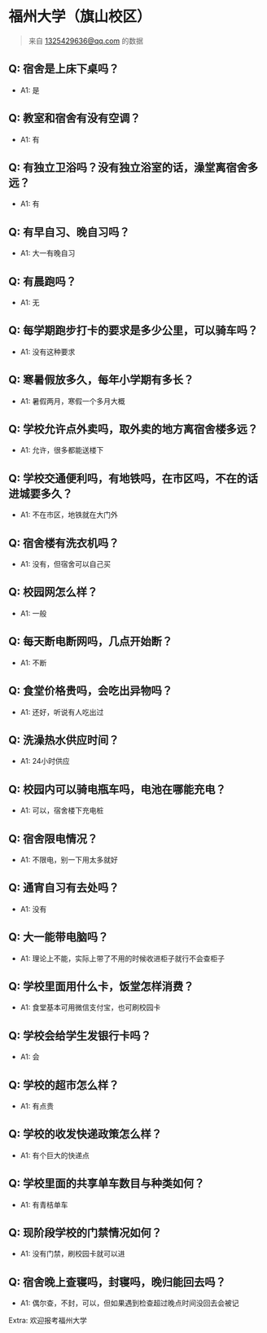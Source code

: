 # 福州大学（旗山校区）

> 来自 1325429636@qq.com 的数据

## Q: 宿舍是上床下桌吗？

- A1: 是

## Q: 教室和宿舍有没有空调？

- A1: 有

## Q: 有独立卫浴吗？没有独立浴室的话，澡堂离宿舍多远？

- A1: 有

## Q: 有早自习、晚自习吗？

- A1: 大一有晚自习

## Q: 有晨跑吗？

- A1: 无

## Q: 每学期跑步打卡的要求是多少公里，可以骑车吗？

- A1: 没有这种要求

## Q: 寒暑假放多久，每年小学期有多长？

- A1: 暑假两月，寒假一个多月大概

## Q: 学校允许点外卖吗，取外卖的地方离宿舍楼多远？

- A1: 允许，很多都能送楼下

## Q: 学校交通便利吗，有地铁吗，在市区吗，不在的话进城要多久？

- A1: 不在市区，地铁就在大门外

## Q: 宿舍楼有洗衣机吗？

- A1: 没有，但宿舍可以自己买

## Q: 校园网怎么样？

- A1: 一般

## Q: 每天断电断网吗，几点开始断？

- A1: 不断

## Q: 食堂价格贵吗，会吃出异物吗？

- A1: 还好，听说有人吃出过

## Q: 洗澡热水供应时间？

- A1: 24小时供应

## Q: 校园内可以骑电瓶车吗，电池在哪能充电？

- A1: 可以，宿舍楼下充电桩

## Q: 宿舍限电情况？

- A1: 不限电，别一下用太多就好

## Q: 通宵自习有去处吗？

- A1: 没有

## Q: 大一能带电脑吗？

- A1: 理论上不能，实际上带了不用的时候收进柜子就行不会查柜子

## Q: 学校里面用什么卡，饭堂怎样消费？

- A1: 食堂基本可用微信支付宝，也可刷校园卡

## Q: 学校会给学生发银行卡吗？

- A1: 会

## Q: 学校的超市怎么样？

- A1: 有点贵

## Q: 学校的收发快递政策怎么样？

- A1: 有个巨大的快递点

## Q: 学校里面的共享单车数目与种类如何？

- A1: 有青桔单车

## Q: 现阶段学校的门禁情况如何？

- A1: 没有门禁，刷校园卡就可以进

## Q: 宿舍晚上查寝吗，封寝吗，晚归能回去吗？

- A1: 偶尔查，不封，可以，但如果遇到检查超过晚点时间没回去会被记

Extra: 欢迎报考福州大学